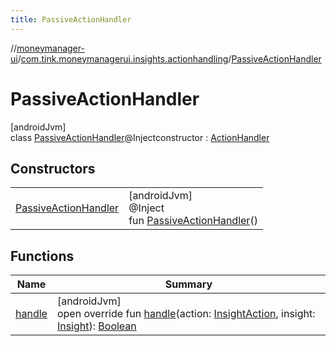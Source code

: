 ```yaml
---
title: PassiveActionHandler
---
```

//[moneymanager-ui](../../../index.html)/[com.tink.moneymanagerui.insights.actionhandling](../index.html)/[PassiveActionHandler](index.html)



# PassiveActionHandler



[androidJvm]\
class [PassiveActionHandler](index.html)@Injectconstructor : [ActionHandler](../-action-handler/index.html)



## Constructors


| | |
|---|---|
| [PassiveActionHandler](-passive-action-handler.html) | [androidJvm]<br>@Inject<br>fun [PassiveActionHandler](-passive-action-handler.html)() |


## Functions


| Name | Summary |
|---|---|
| [handle](handle.html) | [androidJvm]<br>open override fun [handle](handle.html)(action: [InsightAction](../../com.tink.model.insights/-insight-action/index.html), insight: [Insight](../../com.tink.model.insights/-insight/index.html)): [Boolean](https://kotlinlang.org/api/latest/jvm/stdlib/kotlin/-boolean/index.html) |

